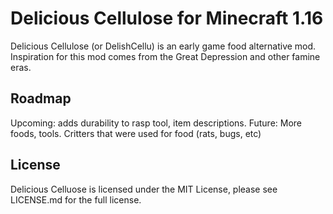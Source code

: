 # Delicious Cellulose for Minecraft 1.16

Delicious Cellulose (or DelishCellu) is an early game food alternative mod. Inspiration for this mod comes from the Great Depression and other famine eras.

## Roadmap

Upcoming: adds durability to rasp tool, item descriptions.
Future: More foods, tools. Critters that were used for food (rats, bugs, etc)



## License

Delicious Celluose is licensed under the MIT License, please see LICENSE.md for the full license.
